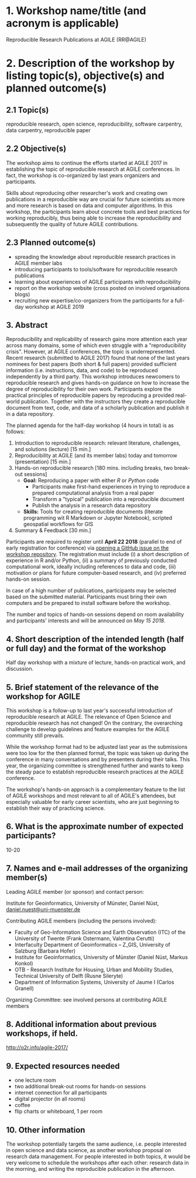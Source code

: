 # 1. Workshop name/title (and acronym is applicable)

Reproducible Research Publications at AGILE (RR@AGILE)

# 2. Description of the workshop by listing topic(s), objective(s) and planned outcome(s) 

## 2.1 Topic(s)

reproducible research, open science, reproducibility, software carpentry, data carpentry, reproducible paper

## 2.2 Objective(s)

The workshop aims to continue the efforts started at AGILE 2017 in establishing the topic of reproducible research at AGILE conferences.
In fact, the workshop is co-organized by last years organizers and participants.

Skills about reproducing other researcher's work and creating own publications in a reproducible way are crucial for future scientists as more and more research is based on data and computer algorithms.
In this workshop, the participants learn about concrete tools and best practices for working reproducibly, thus being able to increase the reproducibility and subsequently the quality of future AGILE contributions.

## 2.3 Planned outcome(s)

- spreading the knowledge about reproducible research practices in AGILE member labs
- introducing participants to tools/software for reproducible research publications
- learning about experiences of AGILE participants with reproducibility
- report on the workshop website (cross posted on involved organisations blogs)
- recruiting new expertise/co-organizers from the participants for a full-day workshop at AGILE 2019

## 3. Abstract

Reproducibility and replicability of research gains more attention each year across many domains, some of which even struggle with a "reproducibility crisis".
However, at AGILE conferences, the topic is underrepresented.
Recent research (submitted to AGILE 2017) found that none of the last years nominees for best papers (both short & full papers) provided sufficient information (i.e. instructions, data, and code) to be reproduced independently by a third party.
This workshop introduces newcomers to reproducible research and gives hands-on guidance on how to increase the degree of reproducibility for their own work.
Participants explore the practical principles of reproducible papers by reproducing a provided real-world publication.
Together with the instructors they create a reproducible document from text, code, and data of a scholarly publication and publish it in a data repository.

The planned agenda for the half-day workshop (4 hours in total) is as follows:

1. Introduction to reproducible research: relevant literature, challenges, and solutions (lecture) [15 min.]
2. Reproducibility at AGILE (and its member labs) today and tomorrow (presentation) [15 min.]
3. Hands-on reproducible research [180 mins. including breaks, two break-out sessions]
    - **Goal:** Reproducing a paper with either _R_ or _Python_ code
        - Participants make first-hand experiences in trying to reproduce a prepared computational analysis from a real paper
        - Transform a "typical" publication into a reproducible document
        - Publish the analysis in a research data repository
    - **Skills:** Tools for creating reproducible documents (literate programming wit R Markdown or Jupyter Notebook), scripted geospatial workflows for GIS
4. Summary & Feedback [30 min.]

Participants are required to register until **April 22 2018** (parallel to end of early registration for conference) via [opening a GitHub issue on the workshop repository]().
The registration must include (i) a short description of experience in R and/or Python, (ii) a summary of previously conducted computational work, ideally including references to data and code, (iii) motivation or plans for future computer-based research, and (iv) preferred hands-on session.

In case of a high number of publications, participants may be selected based on the submitted material.
Participants must bring their own computers and be prepared to install software before the workshop.

The number and topics of hands-on sessions depend on room availability and participants' interests and will be announced on _May 15 2018_.

## 4. Short description of the intended length (half or full day) and the format of the workshop

Half day workshop with a mixture of lecture, hands-on practical work, and discussion.

## 5. Brief statement of the relevance of the workshop for AGILE

This workshop is a follow-up to last year's successful introduction of reproducible research at AGILE.
The relevance of Open Science and reproducible research has not changed!
On the contrary, the overarching challenge to develop guidelines and feature examples for the AGILE community still prevails.

While the workshop format had to be adjusted last year as the submissions were too low for the then planned format, the topic was taken up during the conference in many conversations and by presenters during their talks.
This year, the organizing committee is strengthened further and wants to keep the steady pace to establish reproducible research practices at the AGILE conference.

The workshop's hands-on approach is a complementary feature to the list of AGILE workshops and most relevant to all of AGILE's attendees, but especially valuable for early career scientists, who are just beginning to establish their way of practicing science.

## 6. What is the approximate number of expected participants?

10-20

## 7. Names and e-mail addresses of the organizing member(s)

Leading AGILE member (or sponsor) and contact person:

Institute for Geoinformatics, University of Münster, Daniel Nüst, daniel.nuest@uni-muenster.de

Contributing AGILE members (including the persons involved):

- Faculty of Geo-Information Science and Earth Observation (ITC) of the University of Twente (Frank Ostermann, Valentina Cerutti)
- Interfaculty Department of Geoinformatics – Z_GIS, University of Salzburg (Barbara Hofer)
- Institute for Geoinformatics, University of Münster (Daniel Nüst, Markus Konkol)
- OTB - Research Institute for Housing, Urban and Mobility Studies, Technical University of Delft (Rusne Sileryte)
- Department of Information Systems, University of Jaume I (Carlos Granell)

Organizing Committee: see involved persons at contributing AGILE members

## 8. Additional information about previous workshops, if held.

http://o2r.info/agile-2017/

## 9. Expected resources needed

- one lecture room
- two additional break-out rooms for hands-on sessions
- internet connection for all participants
- digital projector (in all rooms)
- coffee
- flip charts or whiteboard, 1 per room

## 10. Other information

The workshop potentially targets the same audience, i.e. people interested in open science and data science, as another workshop proposal on research data management.
For people interested in both topics, it would be very welcome to schedule the workshops after each other: research data in the morning, and writing the reproducible publication in the afternoon.
